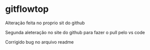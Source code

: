 # gitflowtop

Alteração feita no proprio sit do github

Segunda aleteração no site do github para fazer o pull pelo vs code

Corrigido bug no arquivo readme
